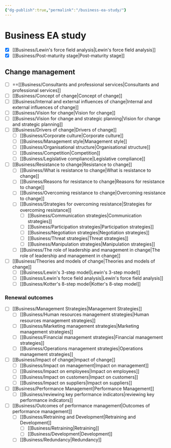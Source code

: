 ```yaml
---
{"dg-publish":true,"permalink":"/business-ea-study/"}
---
```


# Business EA study
- [x] [[Business/Lewin's force field analysis\|Lewin's force field analysis]]
- [x] [[Business/Post-maturity stage\|Post-maturity stage]]
## Change management
- [ ] ==[[Business/Consultants and professional services\|Consultants and professional services]]
- [ ] [[Business/Concept of change\|Concept of change]]
- [ ] [[Business/Internal and external influences of change\|Internal and external influences of change]]
- [ ] [[Business/Vision for change\|Vision for change]]
- [ ] [[Business/Vision for change and strategic planning\|Vision for change and strategic planning]]
- [ ] [[Business/Drivers of change\|Drivers of change]]
	- [ ] [[Business/Corporate culture\|Corporate culture]]
	- [ ] [[Business/Management style\|Management style]]
	- [ ] [[Business/Organisational structure\|Organisational structure]]
	- [ ] [[Business/Competition\|Competition]]
	- [ ] [[Business/Legislative compliance\|Legislative compliance]]
- [ ] [[Business/Resistance to change\|Resistance to change]]
	- [ ] [[Business/What is resistance to change\|What is resistance to change]]
	- [ ] [[Business/Reasons for resistance to change\|Reasons for resistance to change]]
	- [ ] [[Business/Overcoming resistance to change\|Overcoming resistance to change]]
	- [ ] [[Business/Strategies for overcoming resistance\|Strategies for overcoming resistance]]
		- [ ] [[Business/Communication strategies\|Communication strategies]]
		- [ ] [[Business/Participation strategies\|Participation strategies]]
		- [ ] [[Business/Negotiation strategies\|Negotiation strategies]]
		- [ ] [[Business/Threat strategies\|Threat strategies]]
		- [ ] [[Business/Manipulation strategies\|Manipulation strategies]]
	- [ ] [[Business/The role of leadership and management in change\|The role of leadership and management in change]]
- [ ] [[Business/Theories and models of change\|Theories and models of change]]
	- [ ] [[Business/Lewin's 3-step model\|Lewin's 3-step model]]
	- [ ] [[Business/Lewin's force field analysis\|Lewin's force field analysis]]
	- [ ] [[Business/Kotter's 8-step model\|Kotter's 8-step model]]
### Renewal outcomes
- [ ] [[Business/Management Strategies\|Management Strategies]]
	- [ ] [[Business/Human resources management strategies\|Human resources management strategies]]
	- [ ] [[Business/Marketing management strategies\|Marketing management strategies]]
	- [ ] [[Business/Financial management strategies\|Financial management strategies]]
	- [ ] [[Business/Operations management strategies\|Operations management strategies]]
- [ ] [[Business/Impact of change\|Impact of change]]
	- [ ] [[Business/Impact on management\|Impact on management]]
	- [ ] [[Business/Impact on employees\|Impact on employees]]
	- [ ] [[Business/Impact on customers\|Impact on customers]]
	- [ ] [[Business/Impact on suppliers\|Impact on suppliers]]
- [ ] [[Business/Performance Management\|Performance Management]]
	- [ ] [[Business/reviewing key performance indicators\|reviewing key performance indicators]]
- [ ] [[Business/Outcomes of performance management\|Outcomes of performance management]]
	- [ ] [[Business/Retraining and Development\|Retraining and Development]]
		- [ ] [[Business/Retraining\|Retraining]]
		- [ ] [[Business/Development\|Development]]
	- [ ] [[Business/Redundancy\|Redundancy]]